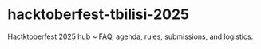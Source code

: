 # hacktoberfest-tbilisi-2025
Hactktoberfest 2025 hub ~ FAQ, agenda, rules, submissions, and logistics.
